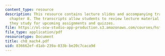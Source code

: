 ```yaml
---
content_type: resource
description: This resource contains lecture slides and accompanying transcripts for
  chapter 8. The transcripts allow students to review lecture material in detail as
  they study for upcoming assignments and quizzes.
file: https://ol-ocw-studio-app-production.s3.amazonaws.com/courses/hst-947-medical-artificial-intelligence-spring-2005/836662efd1ab239a833bbe20c7caca9d_ch8_mach4.pdf
file_type: application/pdf
resourcetype: Document
title: ch8_mach4.pdf
uid: 836662ef-d1ab-239a-833b-be20c7caca9d
---
```

